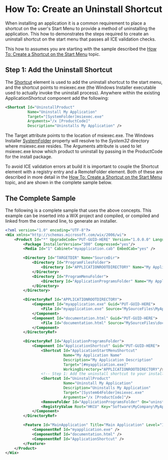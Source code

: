 # How To: Create an Uninstall Shortcut

When installing an application it is a common requirement to place a shortcut on the user&apos;s Start Menu to provide a method of uninstalling the application. This how to demonstrates the steps required to create an uninstall shortcut on the start menu that passes all ICE validation checks.

This how to assumes you are starting with the sample described the [How To: Create a Shortcut on the Start Menu](create_start_menu_shortcut.md) topic.

## Step 1: Add the Uninstall Shortcut
The [Shortcut](../../xsd/wix/shortcut.md) element is used to add the uninstall shortcut to the start menu, and the shortcut points to msiexec.exe (the Windows Installer executable used to actually invoke the uninstall process). Anywhere within the existing ApplicationShortcut component add the following:

```xml
<Shortcut Id="UninstallProduct"
          Name="Uninstall My Application"
          Target="[SystemFolder]msiexec.exe"
          Arguments="/x [ProductCode]"
          Description="Uninstalls My Application" />
```

The Target attribute points to the location of msiexec.exe. The Windows Installer <a target="_blank" href="http://msdn.microsoft.com/en-us/library/aa372055.aspx">SystemFolder</a> property will resolve to the *System32* directory where msiexec.exe resides. The Arguments attribute is used to let msiexec.exe know which product to uninstall by passing in the ProductCode for the install package.

To avoid ICE validation errors at build it is important to couple the Shortcut element with a registry entry and a RemoteFolder element. Both of these are described in more detail in the [How To: Create a Shortcut on the Start Menu](create_start_menu_shortcut.md) topic, and are shown in the complete sample below.

## The Complete Sample
The following is a complete sample that uses the above concepts. This example can be inserted into a WiX project and compiled, or compiled and linked from the command line, to generate an installer.

```xml
<?xml version="1.0" encoding="UTF-8"?>
<Wix xmlns="http://schemas.microsoft.com/wix/2006/wi">
    <Product Id="*" UpgradeCode="PUT-GUID-HERE" Version="1.0.0.0" Language="1033" Name="My Application Name" Manufacturer="My Manufacturer Name">
        <Package InstallerVersion="300" Compressed="yes"/>
        <Media Id="1" Cabinet="myapplication.cab" EmbedCab="yes" />

        <Directory Id="TARGETDIR" Name="SourceDir">
            <Directory Id="ProgramFilesFolder">
                <Directory Id="APPLICATIONROOTDIRECTORY" Name="My Application Name"/>
            </Directory>
            <Directory Id="ProgramMenuFolder">
                <Directory Id="ApplicationProgramsFolder" Name="My Application Name"/>
            </Directory>
        </Directory>

        <DirectoryRef Id="APPLICATIONROOTDIRECTORY">
            <Component Id="myapplication.exe" Guid="PUT-GUID-HERE">
                <File Id="myapplication.exe" Source="MySourceFiles\MyApplication.exe" KeyPath="yes" Checksum="yes"/>
            </Component>
            <Component Id="documentation.html" Guid="PUT-GUID-HERE">
                <File Id="documentation.html" Source="MySourceFiles\documentation.html" KeyPath="yes"/>
            </Component>
        </DirectoryRef>

        <DirectoryRef Id="ApplicationProgramsFolder">
            <Component Id="ApplicationShortcut" Guid="PUT-GUID-HERE">
                <Shortcut Id="ApplicationStartMenuShortcut"
                          Name="My Application Name"
                          Description="My Application Description"
                          Target="[#myapplication.exe]"
                          WorkingDirectory="APPLICATIONROOTDIRECTORY"/>
                <!-- Step 1: Add the uninstall shortcut to your installer package -->
                <Shortcut Id="UninstallProduct"
                          Name="Uninstall My Application"
                          Description="Uninstalls My Application"
                          Target="[System64Folder]msiexec.exe"
                          Arguments="/x [ProductCode]"/>
                <RemoveFolder Id="ApplicationProgramsFolder" On="uninstall"/>
                <RegistryValue Root="HKCU" Key="Software\MyCompany\MyApplicationName" Name="installed" Type="integer" Value="1" KeyPath="yes"/>
            </Component>
        </DirectoryRef>

        <Feature Id="MainApplication" Title="Main Application" Level="1">
            <ComponentRef Id="myapplication.exe" />
            <ComponentRef Id="documentation.html" />
            <ComponentRef Id="ApplicationShortcut" />
        </Feature>
    </Product>
</Wix>
```
